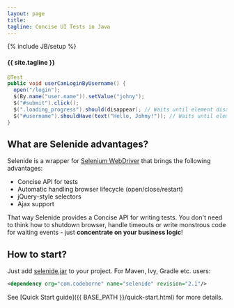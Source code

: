 ```yaml
---
layout: page
title:
tagline: Concise UI Tests in Java
---
```

{% include JB/setup %}

<h4>{{ site.tagline }}</h4>

```java
@Test
public void userCanLoginByUsername() {
  open("/login");
  $(By.name("user.name")).setValue("johny");
  $("#submit").click();
  $(".loading_progress").should(disappear); // Waits until element disappears
  $("#username").shouldHave(text("Hello, Johny!")); // Waits until element gets text
}
```

## What are Selenide advantages?
Selenide is a wrapper for <a href="http://seleniumhq.org/projects/webdriver/">Selenium WebDriver</a> that brings the following advantages:

+  Concise API for tests
+  Automatic handling browser lifecycle (open/close/restart)
+  jQuery-style selectors
+  Ajax support

That way Selenide provides a Concise API for writing tests.
You don't need to think how to shutdown browser, handle timeouts or write
monstrous code for waiting events - just **concentrate on your business logic**!

## How to start?
Just add <a href="http://search.maven.org/remotecontent?filepath=com/codeborne/selenide/2.1/selenide-2.1.jar">selenide.jar</a> to your project.
For Maven, Ivy, Gradle etc. users:

```xml
<dependency org="com.codeborne" name="selenide" revision="2.1"/>
```

See [Quick Start guide]({{ BASE_PATH }}/quick-start.html) for more details.
